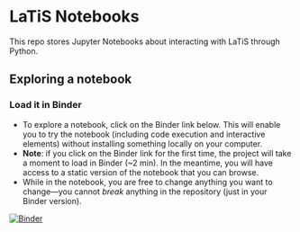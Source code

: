 # LaTiS Notebooks
This repo stores Jupyter Notebooks about interacting with LaTiS through Python.

## Exploring a notebook
### Load it in Binder
* To explore a notebook, click on the Binder link below. This will enable you to try the notebook (including code execution and interactive elements) without installing something locally on your computer.
* **Note**: if you click on the Binder link for the first time, the project will take a moment to load in Binder (~2 min). In the meantime, you will have access to a static version of the notebook that you can browse.
* While in the notebook, you are free to change anything you want to change—you cannot _break_ anything in the repository (just in your Binder version).

[![Binder](https://mybinder.org/badge_logo.svg)](https://mybinder.org/v2/gh/lasp/latis-notebooks/main)
